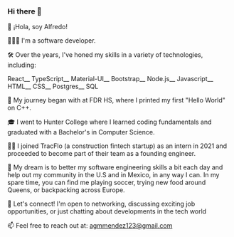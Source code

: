 ### Hi there 👋

👋 ¡Hola, soy Alfredo!

👨🏽‍💻 I'm a software developer.

🛠️ Over the years, I've honed my skills in a variety of technologies, including:

React__
TypeScript__
Material-UI__
Bootstrap__
Node.js__
Javascript__
HTML__
CSS__
Postgres__
SQL

🚀 My journey began with at FDR HS, where I printed my first "Hello World" on C++.

🎓 I went to Hunter College where I learned coding fundamentals and graduated with a Bachelor's in Computer Science.

👷🏽 I joined TracFlo (a construction fintech startup) as an intern in 2021 and proceeded to become part of their team as a founding engineer. 

🎯 My dream is to better my software engineering skills a bit each day and help out my community in the U.S and in Mexico, in any way I can. In my spare time, you can find me playing soccer, trying new food around Queens, or backpacking across Europe.

🌟 Let's connect! I'm open to networking, discussing exciting job opportunities, or just chatting about developments in the tech world

📫 Feel free to reach out at: agmmendez123@gmail.com

<!--
Here are some ideas to get you started:

- 🔭 I’m currently working on ...
- 🌱 I’m currently learning ...
- 👯 I’m looking to collaborate on ...
- 🤔 I’m looking for help with ...
- 💬 Ask me about ...
- 📫 How to reach me: ...
- 😄 Pronouns: ...
- ⚡ Fun fact: ...
-->
